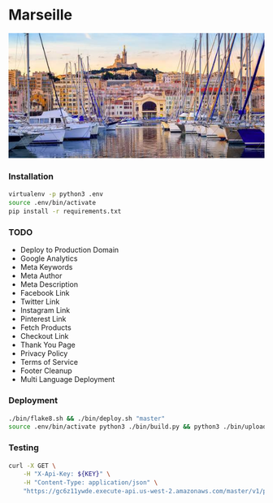 # Marseille

![alt-image](./wallpaper.jpg)

### Installation
```bash
virtualenv -p python3 .env
source .env/bin/activate
pip install -r requirements.txt
```

### TODO
- Deploy to Production Domain
- Google Analytics
- Meta Keywords
- Meta Author
- Meta Description
- Facebook Link
- Twitter Link
- Instagram Link
- Pinterest Link
- Fetch Products
- Checkout Link
- Thank You Page
- Privacy Policy
- Terms of Service
- Footer Cleanup
- Multi Language Deployment

### Deployment
```bash
./bin/flake8.sh && ./bin/deploy.sh "master"
source .env/bin/activate python3 ./bin/build.py && python3 ./bin/upload.py
```

### Testing
```bash
curl -X GET \
    -H "X-Api-Key: ${KEY}" \
    -H "Content-Type: application/json" \
    "https://gc6z11ywde.execute-api.us-west-2.amazonaws.com/master/v1/products" | jq
```
